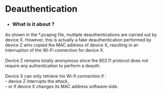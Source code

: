 # Deauthentication

* ### What is it about ?
As shown in the *.pcapng file, multiple deauthentications are carried out by device X. However, this is actually a fake deauthentication performed by device Z who copied the MAC address of device X, resulting in an interruption of the Wi-Fi connection for device X.
<br>
<br> Device Z remains totally anonymous since the 802.11 protocol does not require any authentication to perform a deauth.
<br>
<br> Device X can only retrieve his Wi-fi connection if :
<br> - device Z interrupts the attack,
<br> - or if device X changes its MAC address software-side.
